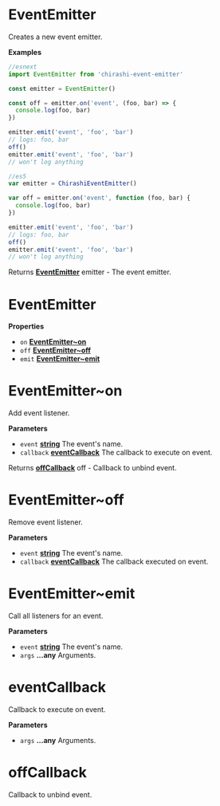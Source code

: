 <!-- Generated by documentation.js. Update this documentation by updating the source code. -->

# EventEmitter

Creates a new event emitter.

**Examples**

```javascript
//esnext
import EventEmitter from 'chirashi-event-emitter'

const emitter = EventEmitter()

const off = emitter.on('event', (foo, bar) => {
  console.log(foo, bar)
})

emitter.emit('event', 'foo', 'bar')
// logs: foo, bar
off()
emitter.emit('event', 'foo', 'bar')
// won't log anything
```

```javascript
//es5
var emitter = ChirashiEventEmitter()

var off = emitter.on('event', function (foo, bar) {
  console.log(foo, bar)
})

emitter.emit('event', 'foo', 'bar')
// logs: foo, bar
off()
emitter.emit('event', 'foo', 'bar')
// won't log anything
```

Returns **[EventEmitter](#eventemitter)** emitter - The event emitter.

# EventEmitter

**Properties**

-   `on` **[EventEmitter~on](#eventemitteron)** 
-   `off` **[EventEmitter~off](#eventemitteroff)** 
-   `emit` **[EventEmitter~emit](#eventemitteremit)** 

# EventEmitter~on

Add event listener.

**Parameters**

-   `event` **[string](https://developer.mozilla.org/en-US/docs/Web/JavaScript/Reference/Global_Objects/String)** The event's name.
-   `callback` **[eventCallback](#eventcallback)** The callback to execute on event.

Returns **[offCallback](#offcallback)** off - Callback to unbind event.

# EventEmitter~off

Remove event listener.

**Parameters**

-   `event` **[string](https://developer.mozilla.org/en-US/docs/Web/JavaScript/Reference/Global_Objects/String)** The event's name.
-   `callback` **[eventCallback](#eventcallback)** The callback executed on event.

# EventEmitter~emit

Call all listeners for an event.

**Parameters**

-   `event` **[string](https://developer.mozilla.org/en-US/docs/Web/JavaScript/Reference/Global_Objects/String)** The event's name.
-   `args` **...any** Arguments.

# eventCallback

Callback to execute on event.

**Parameters**

-   `args` **...any** Arguments.

# offCallback

Callback to unbind event.
